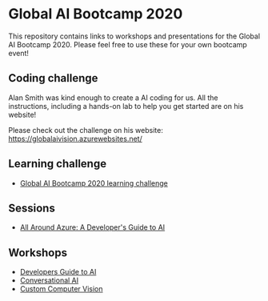 # Global AI Bootcamp 2020
This repository contains links to workshops and presentations for the Global AI Bootcamp 2020.
Please feel free to use these for your own bootcamp event!

## Coding challenge

Alan Smith was kind enough to create a AI coding for us. 
All the instructions, including a hands-on lab to help you get started are on his website!

Please check out the challenge on his website: https://globalaivision.azurewebsites.net/

## Learning challenge

* [Global AI Bootcamp 2020 learning challenge](https://aka.ms/gaib-challenge)

## Sessions
* [All Around Azure: A Developer's Guide to AI](https://github.com/GlobalAICommunity/A-Developers-Guide-to-AI-Content)

## Workshops

* [Developers Guide to AI](https://workshops.henkboelman.com)
* [Conversational AI](https://github.com/GlobalAICommunity/Workshop-Conversational-AI)
* [Custom Computer Vision](https://github.com/GlobalAICommunity/Workshop-CustomVisionAITools)
